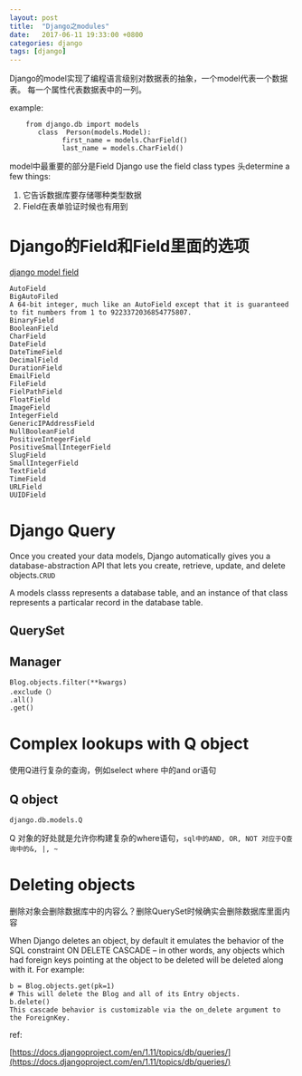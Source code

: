 ```yaml
---
layout: post
title:  "Django之modules"
date:   2017-06-11 19:33:00 +0800
categories: django
tags: [django]
---
```


Django的model实现了编程语言级别对数据表的抽象，一个model代表一个数据表。
每一个属性代表数据表中的一列。

example:

```
    from django.db import models
       class  Person(models.Model):
             first_name = models.CharField()
             last_name = models.CharField()
```

model中最重要的部分是Field
Django use the field class types 头determine a few things:
1. 它告诉数据库要存储哪种类型数据
2. Field在表单验证时候也有用到


# Django的Field和Field里面的选项

[django model field](https://docs.djangoproject.com/en/dev/ref/models/fields/#django.db.models.AutoField)

```
AutoField
BigAutoFiled
A 64-bit integer, much like an AutoField except that it is guaranteed to fit numbers from 1 to 9223372036854775807.
BinaryField
BooleanField
CharField
DateField
DateTimeField
DecimalField
DurationField
EmailField
FileField
FielPathField
FloatField
ImageField
IntegerField
GenericIPAddressField
NullBooleanField
PositiveIntegerField
PositiveSmallIntegerField
SlugField
SmallIntegerField
TextField
TimeField
URLField
UUIDField
```

# Django Query
Once you created your data models, Django automatically gives you a database-abstraction API that lets you create, retrieve, update, and delete objects.`CRUD`

A models classs represents a database table, and an instance of that class represents a particalar record in the database table.

## QuerySet

## Manager

```
Blog.objects.filter(**kwargs)
.exclude（）
.all()
.get()
```

# Complex lookups with Q object
使用Q进行复杂的查询，例如select where 中的and or语句

## Q object

`django.db.models.Q`

Q 对象的好处就是允许你构建复杂的where语句，`sql中的AND, OR, NOT 对应于Q查询中的&, |, ~`


# Deleting objects
删除对象会删除数据库中的内容么？删除QuerySet时候确实会删除数据库里面内容

When Django deletes an object, by default it emulates the behavior of the SQL constraint ON DELETE CASCADE – in other words, any objects which had foreign keys pointing at the object to be deleted will be deleted along with it. For example:
```
b = Blog.objects.get(pk=1)
# This will delete the Blog and all of its Entry objects.
b.delete()
This cascade behavior is customizable via the on_delete argument to the ForeignKey.
```


ref:

[https://docs.djangoproject.com/en/1.11/topics/db/queries/](https://docs.djangoproject.com/en/1.11/topics/db/queries/)
